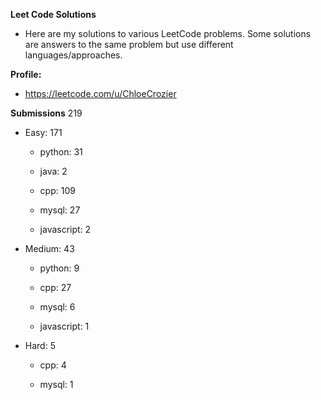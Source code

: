 **Leet Code Solutions**

- Here are my solutions to various LeetCode problems. Some solutions are answers to the same problem but use different languages/approaches.

**Profile:**

- https://leetcode.com/u/ChloeCrozier


**Submissions** 219
- Easy: 171

  -  python: 31

  -  java: 2

  -  cpp: 109

  -  mysql: 27

  -  javascript: 2


- Medium: 43

  -  python: 9

  -  cpp: 27

  -  mysql: 6

  -  javascript: 1


- Hard: 5

  -  cpp: 4

  -  mysql: 1